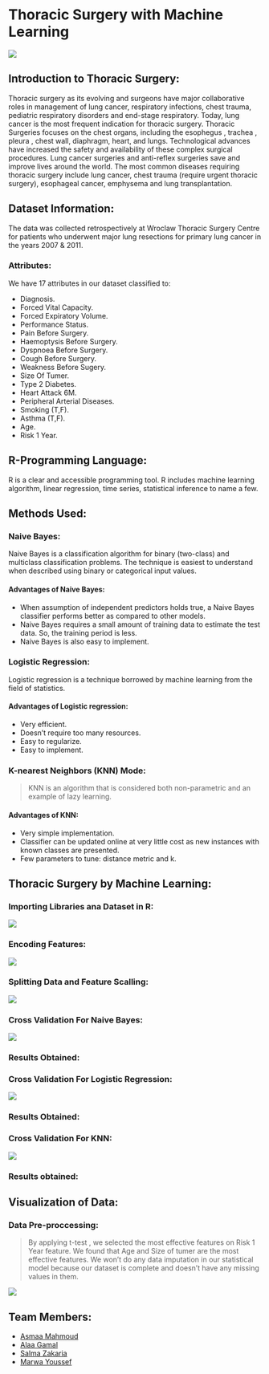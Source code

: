 # Thoracic Surgery with Machine Learning
![](thoracic.png)
## Introduction to Thoracic Surgery:
Thoracic surgery as its evolving and surgeons have major collaborative roles in management of lung cancer, respiratory infections, chest trauma, pediatric respiratory disorders and end-stage respiratory. Today, lung cancer is the most frequent indication for thoracic surgery. Thoracic Surgeries focuses on the chest organs, including the esophegus , trachea , pleura , chest wall, diaphragm, heart, and lungs. Technological advances have increased the safety and availability of these complex surgical procedures. Lung cancer surgeries and anti-reflex surgeries save and improve lives around the world. The most common diseases requiring thoracic surgery include lung cancer, chest trauma (require urgent thoracic surgery), esophageal cancer, emphysema and lung transplantation.


## Dataset Information:
The data was collected retrospectively at Wroclaw Thoracic Surgery Centre for patients who underwent major lung resections for primary lung cancer in the years 2007 & 2011. 
### Attributes: 
We have 17 attributes in our dataset classified to:
* Diagnosis. 
* Forced Vital Capacity.
* Forced Expiratory Volume.
* Performance Status.
* Pain Before Surgery. 
* Haemoptysis Before Surgery.
* Dyspnoea Before Surgery. 
* Cough Before Surgery. 
* Weakness Before Sugery. 
* Size Of Tumer.
* Type 2 Diabetes. 
* Heart Attack 6M. 
* Peripheral Arterial Diseases.
* Smoking (T,F).
* Asthma (T,F).
* Age.
* Risk 1 Year.

## R-Programming Language:
R is a clear and accessible programming tool. R includes machine learning algorithm, linear regression, time series, statistical inference to name a few.
## Methods Used:
### Naive Bayes:
Naive Bayes is a classification algorithm for binary (two-class) and multiclass classification problems. The technique is easiest to understand when described using binary or categorical input values.
#### Advantages of Naive Bayes:
* When assumption of independent predictors holds true, a Naive Bayes classifier performs better as compared to other models.
* Naive Bayes requires a small amount of training data to estimate the
test data. So, the training period is less.
* Naive Bayes is also easy to implement.


### Logistic Regression:
Logistic regression is a technique borrowed by machine learning from the field of statistics.
#### Advantages of Logistic regression:
* Very efficient.
* Doesn’t require too many resources.
* Easy to regularize.
* Easy to implement.
### K-nearest Neighbors (KNN) Mode:
>KNN is an algorithm that is considered both non-parametric and an example of lazy learning.
#### Advantages of KNN:
* Very simple implementation.
* Classifier can be updated online at very little cost as new instances with known classes are presented.
* Few parameters to tune: distance metric and k.
## Thoracic Surgery by Machine Learning:
### Importing Libraries ana Dataset in R:
![](libdataset.PNG)
### Encoding Features:
![](encoding.PNG)

### Splitting Data and Feature Scalling:
![](split.PNG)


### Cross Validation For Naive Bayes:
![](cvnaive.PNG)

### Results Obtained: 

### Cross Validation For Logistic Regression:
![](cvlogistic.PNG)

 ### Results Obtained: 



### Cross Validation For KNN:
![](cvknn.PNG)

### Results obtained: 




## Visualization of Data:
### Data Pre-proccessing:
<blockquote>
By applying t-test , we selected the most effective features on Risk 1 Year feature. We found that Age and Size of tumer are the most effective features. We won’t do any data imputation in our statistical model because our dataset is complete and doesn’t have any missing values in them. 
 
 

 
 </blockquote>


![](visualization.PNG)









## Team Members:
* [Asmaa Mahmoud ](https://asmaamahmoud12.github.io/Asmaa-Mahmoud/) 
* [Alaa Gamal ](https://alaagamal98.github.io/AlaaGamal/) 
* [Salma Zakaria ](https://salmazakariia.github.io/Salma-Zakaria/) 
* [Marwa Youssef ](https://marwaayosiif.github.io/MarwaYoussef/) 
